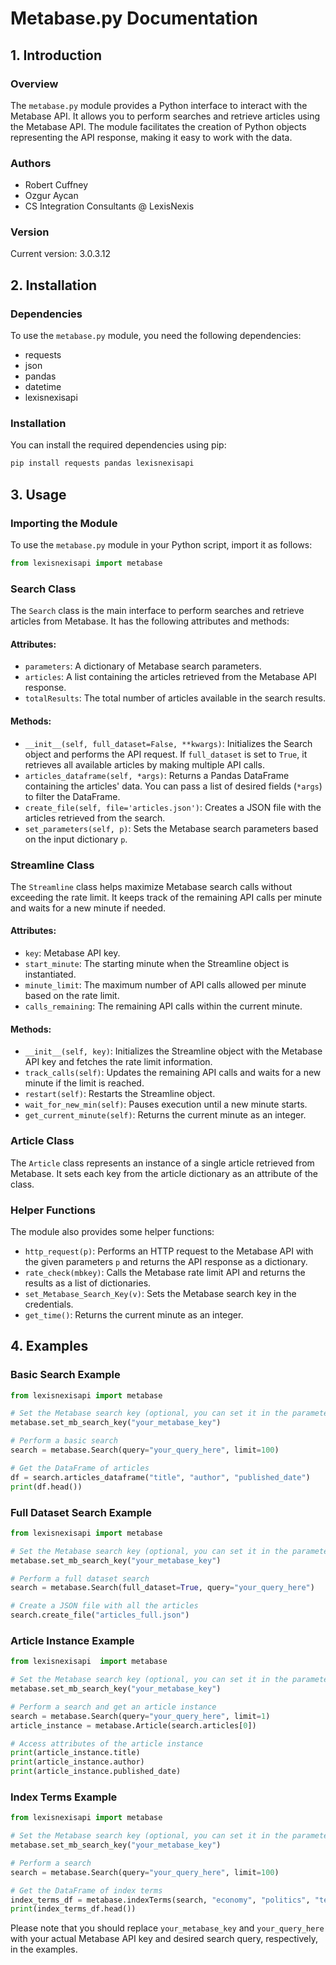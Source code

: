 # Metabase.py Documentation

## 1. Introduction

### Overview

The `metabase.py` module provides a Python interface to interact with the Metabase API. It allows you to perform searches and retrieve articles using the Metabase API. The module facilitates the creation of Python objects representing the API response, making it easy to work with the data.

### Authors

- Robert Cuffney
- Ozgur Aycan
- CS Integration Consultants @ LexisNexis

### Version

Current version: 3.0.3.12
## 2. Installation

### Dependencies

To use the `metabase.py` module, you need the following dependencies:

- requests
- json
- pandas
- datetime
- lexisnexisapi

### Installation

You can install the required dependencies using pip:

```bash
pip install requests pandas lexisnexisapi
```

## 3. Usage

### Importing the Module

To use the `metabase.py` module in your Python script, import it as follows:

```python
from lexisnexisapi import metabase
```

### Search Class

The `Search` class is the main interface to perform searches and retrieve articles from Metabase. It has the following attributes and methods:

#### Attributes:

- `parameters`: A dictionary of Metabase search parameters.
- `articles`: A list containing the articles retrieved from the Metabase API response.
- `totalResults`: The total number of articles available in the search results.

#### Methods:

- `__init__(self, full_dataset=False, **kwargs)`: Initializes the Search object and performs the API request. If `full_dataset` is set to `True`, it retrieves all available articles by making multiple API calls.
- `articles_dataframe(self, *args)`: Returns a Pandas DataFrame containing the articles' data. You can pass a list of desired fields (`*args`) to filter the DataFrame.
- `create_file(self, file='articles.json')`: Creates a JSON file with the articles retrieved from the search.
- `set_parameters(self, p)`: Sets the Metabase search parameters based on the input dictionary `p`.

### Streamline Class

The `Streamline` class helps maximize Metabase search calls without exceeding the rate limit. It keeps track of the remaining API calls per minute and waits for a new minute if needed.

#### Attributes:

- `key`: Metabase API key.
- `start_minute`: The starting minute when the Streamline object is instantiated.
- `minute_limit`: The maximum number of API calls allowed per minute based on the rate limit.
- `calls_remaining`: The remaining API calls within the current minute.

#### Methods:

- `__init__(self, key)`: Initializes the Streamline object with the Metabase API key and fetches the rate limit information.
- `track_calls(self)`: Updates the remaining API calls and waits for a new minute if the limit is reached.
- `restart(self)`: Restarts the Streamline object.
- `wait_for_new_min(self)`: Pauses execution until a new minute starts.
- `get_current_minute(self)`: Returns the current minute as an integer.

### Article Class

The `Article` class represents an instance of a single article retrieved from Metabase. It sets each key from the article dictionary as an attribute of the class.

### Helper Functions

The module also provides some helper functions:

- `http_request(p)`: Performs an HTTP request to the Metabase API with the given parameters `p` and returns the API response as a dictionary.
- `rate_check(mbkey)`: Calls the Metabase rate limit API and returns the results as a list of dictionaries.
- `set_Metabase_Search_Key(v)`: Sets the Metabase search key in the credentials.
- `get_time()`: Returns the current minute as an integer.

## 4. Examples

### Basic Search Example

```python
from lexisnexisapi import metabase

# Set the Metabase search key (optional, you can set it in the parameters directly)
metabase.set_mb_search_key("your_metabase_key")

# Perform a basic search
search = metabase.Search(query="your_query_here", limit=100)

# Get the DataFrame of articles
df = search.articles_dataframe("title", "author", "published_date")
print(df.head())
```

### Full Dataset Search Example

```python
from lexisnexisapi import metabase

# Set the Metabase search key (optional, you can set it in the parameters directly)
metabase.set_mb_search_key("your_metabase_key")

# Perform a full dataset search
search = metabase.Search(full_dataset=True, query="your_query_here")

# Create a JSON file with all the articles
search.create_file("articles_full.json")
```

### Article Instance Example

```python
from lexisnexisapi  import metabase

# Set the Metabase search key (optional, you can set it in the parameters directly)
metabase.set_mb_search_key("your_metabase_key")

# Perform a search and get an article instance
search = metabase.Search(query="your_query_here", limit=1)
article_instance = metabase.Article(search.articles[0])

# Access attributes of the article instance
print(article_instance.title)
print(article_instance.author)
print(article_instance.published_date)
```

### Index Terms Example

```python
from lexisnexisapi import metabase

# Set the Metabase search key (optional, you can set it in the parameters directly)
metabase.set_mb_search_key("your_metabase_key")

# Perform a search
search = metabase.Search(query="your_query_here", limit=100)

# Get the DataFrame of index terms
index_terms_df = metabase.indexTerms(search, "economy", "politics", "technology")
print(index_terms_df.head())
```

Please note that you should replace `your_metabase_key` and `your_query_here` with your actual Metabase API key and desired search query, respectively, in the examples.